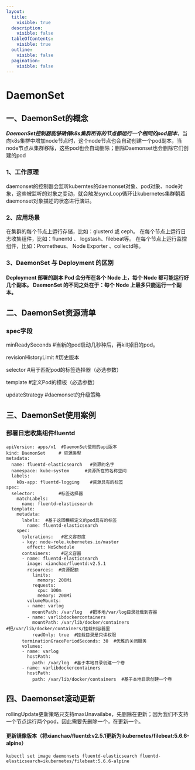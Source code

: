 ```yaml
---
layout:
  title:
    visible: true
  description:
    visible: false
  tableOfContents:
    visible: true
  outline:
    visible: false
  pagination:
    visible: false
---
```


# DaemonSet

## 一、DaemonSet的概念

_**DaemonSet控制器能够确保k8s集群所有的节点都运行一个相同的pod副本**_，当向k8s集群中增加node节点时，这个node节点也会自动创建一个pod副本，当node节点从集群移除，这些pod也会自动删除；删除Daemonset也会删除它们创建的pod

### 1、工作原理

daemonset的控制器会监听kuberntes的daemonset对象、pod对象、node对象，这些被监听的对象之变动，就会触发syncLoop循环让kubernetes集群朝着daemonset对象描述的状态进行演进。

### 2、应用场景

在集群的每个节点上运行存储，比如：glusterd 或 ceph。 在每个节点上运行日志收集组件，比如：flunentd 、 logstash、filebeat等。 在每个节点上运行监控组件，比如：Prometheus、 Node Exporter 、collectd等。

### 3、DaemonSet 与 Deployment 的区别

#### Deployment 部署的副本 Pod 会分布在各个 Node 上，每个 Node 都可能运行好几个副本。 DaemonSet 的不同之处在于：每个 Node 上最多只能运行一个副本。

## 二、DaemonSet资源清单

### spec字段

&#x20;  minReadySeconds   #当新的pod启动几秒种后，再kill掉旧的pod。

&#x20;  revisionHistoryLimit  #历史版本

&#x20;  selector  #用于匹配pod的标签选择器（必选参数）

&#x20;  template  #定义Pod的模板（必选参数）

&#x20;  updateStrategy  #daemonset的升级策略

## 三、DaemonSet使用案例

### 部署日志收集组件fluentd

```
apiVersion: apps/v1  #DaemonSet使用的api版本
kind: DaemonSet     # 资源类型
metadata:
  name: fluentd-elasticsearch   #资源的名字
  namespace: kube-system      #资源所在的名称空间
  labels:
    k8s-app: fluentd-logging    #资源具有的标签
spec:
  selector:         #标签选择器
    matchLabels:
      name: fluentd-elasticsearch
  template:
    metadata:
      labels:  #基于这回模板定义的pod具有的标签
        name: fluentd-elasticsearch
    spec:
      tolerations:   #定义容忍度
      - key: node-role.kubernetes.io/master
        effect: NoSchedule
      containers:    #定义容器
      - name: fluentd-elasticsearch
        image: xianchao/fluentd:v2.5.1
        resources:  #资源配额
          limits:
            memory: 200Mi
          requests:
            cpu: 100m
            memory: 200Mi
        volumeMounts: 
        - name: varlog
          mountPath: /var/log   #把本地/var/log目录挂载到容器
        - name: varlibdockercontainers
          mountPath: /var/lib/docker/containers  
#把/var/lib/docker/containers/挂载到容器里
          readOnly: true  #挂载目录是只读权限
      terminationGracePeriodSeconds: 30  #优雅的关闭服务
      volumes:
      - name: varlog
        hostPath:
          path: /var/log  #基于本地目录创建一个卷
      - name: varlibdockercontainers
        hostPath:
          path: /var/lib/docker/containers  #基于本地目录创建一个卷
```

## 四、Daemonset滚动更新

rollingUpdate更新策略只支持maxUnavailabe，先删除在更新；因为我们不支持一个节点运行两个pod，因此需要先删除一个，在更新一个。

#### 更新镜像版本（将xianchao/fluentd:v2.5.1更新为ikubernetes/filebeat:5.6.6-alpine） <a href="#id-3-geng-xin-jing-xiang-ban-ben-jiang-nginx-geng-xin-wei-nginx1.16.1" id="id-3-geng-xin-jing-xiang-ban-ben-jiang-nginx-geng-xin-wei-nginx1.16.1"></a>

```
kubectl set image daemonsets fluentd-elasticsearch fluentd-elasticsearch=ikubernetes/filebeat:5.6.6-alpine
```

